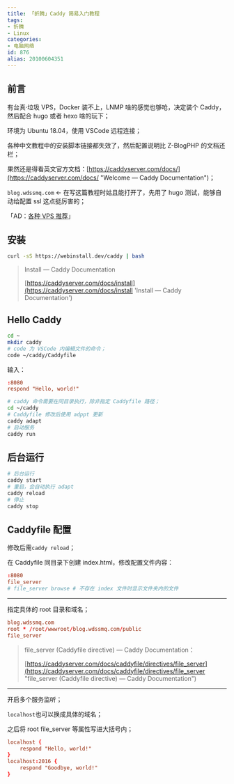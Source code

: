 ```yaml
---
title: 「折腾」Caddy 简易入门教程
tags:
- 折腾
- Linux
categories:
- 电脑网络
id: 876
alias: 20100604351
---
```


## 前言

有台真·垃圾 VPS，Docker 装不上，LNMP 啥的感觉也够呛，决定装个 Caddy，然后配合 hugo 或者 hexo 啥的玩下；

环境为 Ubuntu 18.04，使用 VSCode 远程连接；

各种中文教程中的安装脚本链接都失效了，然后配置说明比 Z-BlogPHP 的文档还栏；

果然还是得看英文官方文档：[https://caddyserver.com/docs/](https://caddyserver.com/docs/ "Welcome — Caddy Documentation")；

`blog.wdssmq.com` ← 在写这篇教程时姑且能打开了，先用了 hugo 测试，能够自动给配置 ssl 这点挺厉害的；

「AD：[各种 VPS 推荐](https://www.wdssmq.com/tag/VPS/ "VPS\_沉冰浮水\_第1页")」

<!--more-->

## 安装

```bash
curl -sS https://webinstall.dev/caddy | bash
```

> Install — Caddy Documentation
>
> [https://caddyserver.com/docs/install](https://caddyserver.com/docs/install 'Install — Caddy Documentation')

## Hello Caddy

```bash
cd ~
mkdir caddy
# code 为 VSCode 内编辑文件的命令；
code ~/caddy/Caddyfile
```

输入：

```conf
:8080
respond "Hello, world!"
```


```bash
# caddy 命令需要在同目录执行，除非指定 Caddyfile 路径；
cd ~/caddy
# Caddyfile 修改后使用 adppt 更新
caddy adapt
# 启动服务
caddy run
```

## 后台运行

```bash
# 后台运行
caddy start
# 重启，会自动执行 adapt
caddy reload
# 停止
caddy stop
```

## Caddyfile 配置

修改后需`caddy reload`；

在 Caddyfile 同目录下创建 index.html，修改配置文件内容：

```conf
:8080
file_server
# file_server browse # 不存在 index 文件时显示文件夹内的文件
```

--------------------

指定具体的 root 目录和域名；

```conf
blog.wdssmq.com
root * /root/wwwroot/blog.wdssmq.com/public
file_server
```

> file\_server (Caddyfile directive) — Caddy Documentation：
>
> [https://caddyserver.com/docs/caddyfile/directives/file_server](https://caddyserver.com/docs/caddyfile/directives/file_server "file\_server (Caddyfile directive) — Caddy Documentation")

--------

开启多个服务监听；

`localhost`也可以换成具体的域名；

之后将 root file_server 等属性写进大括号内；

```conf
localhost {
	respond "Hello, world!"
}
localhost:2016 {
	respond "Goodbye, world!"
}
```
